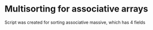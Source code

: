 <h1>Multisorting for associative arrays</h1>
<p>Script was created for sorting associative massive, which has 4 fields</p>

